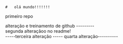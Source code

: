     #   olá mundo!!!!!!!
 primeiro repo

alteração e treinamento de github  ---------      
segunda alteraçãoo  no readme!      
-----terceira alteração -----
     quarta alteração----------

